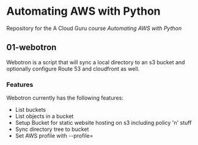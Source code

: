 # Automating AWS with Python

Repository for the A Cloud Guru course *Automating AWS with Python*

## 01-webotron

Webotron is a script that will sync a local directory to an s3 bucket and optionally configure Route 53 and cloudfront as well.

### Features

Webotron currently has the following features:

- List buckets
- List objects in a bucket
- Setup Bucket for static website hosting on s3 including policy 'n' stuff
- Sync directory tree to bucket
- Set AWS profile with --profile=<profileName>
